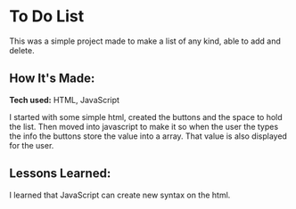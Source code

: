 # To Do List
This was a simple project made to make a list of any kind, able to add and delete.

## How It's Made:

**Tech used:** HTML, JavaScript

I started with some simple html, created the buttons and the space to hold the list. Then moved into javascript to make it so when the user the types the info the buttons store the value into a array. That value is also displayed for the user.

## Lessons Learned:

I learned that JavaScript can create new syntax on the html.

